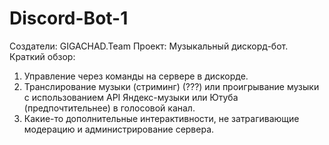 # Discord-Bot-1
Создатели: GIGACHAD.Team
Проект: Музыкальный дискорд-бот.
Краткий обзор:
1) Управление через команды на сервере в дискорде.
2) Транслирование музыки (стриминг) (???) или проигрывание музыки с использованием API Яндекс-музыки или Ютуба (предпочтительнее) в голосовой канал.
3) Какие-то дополнительные интерактивности, не затрагивающие модерацию и администрирование сервера.
